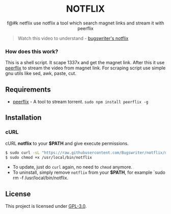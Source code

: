 <h1 align="center">NOTFLIX</h1>
<p align="center">f@#k netflix use notflix a tool which search magnet links and stream it with peerflix</p>

> Watch this video to understand - [bugswriter's notflix](https://youtu.be/FbE19_omaWY)

### How does this work?

This is a shell script. It scape 1337x and get the magnet link.
After this it use [peerflix](https://github.com/mafintosh/peerflix) to stream the video from magnet link.
For scraping script use simple gnu utils like sed, awk, paste, cut.

## Requirements

* [peerflix](https://github.com/mafintosh/peerflix) - A tool to stream torrent. `sudo npm install peerflix -g`

## Installation

### cURL
cURL **notflix** to your **$PATH** and give execute permissions.

```sh
$ sudo curl -sL "https://raw.githubusercontent.com/Bugswriter/notflix/master/notflix" -o /usr/local/bin/notflix
$ sudo chmod +x /usr/local/bin/notflix
```
- To update, just do `curl` again, no need to `chmod` anymore.
- To uninstall, simply remove `notflix` from your **$PATH**, for example `sudo rm -f /usr/local/bin/notflix.

## License
This project is licensed under [GPL-3.0](https://raw.githubusercontent.com/Illumina/licenses/master/gpl-3.0.txt).

